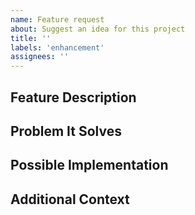 ```yaml
---
name: Feature request
about: Suggest an idea for this project
title: ''
labels: 'enhancement'
assignees: ''
---
```


## Feature Description
<!-- Describe the feature you'd like to see added -->

## Problem It Solves
<!-- What problem does this feature solve? -->

## Possible Implementation
<!-- Optional: Any ideas on how to implement this feature -->

## Additional Context
<!-- Add any other context, examples or screenshots -->
